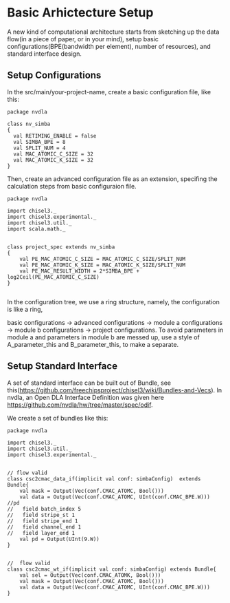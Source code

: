 # Basic Arhictecture Setup

A new kind of computational architecture starts from sketching up the data flow(in a piece of paper, or in your mind), 
setup basic configurations(BPE(bandwidth per element), number of resources), and standard interface design. 

## Setup Configurations

In the src/main/your-project-name, create a basic configuration file, like this:

```
package nvdla

class nv_simba
{
  val RETIMING_ENABLE = false
  val SIMBA_BPE = 8
  val SPLIT_NUM = 4
  val MAC_ATOMIC_C_SIZE = 32
  val MAC_ATOMIC_K_SIZE = 32
}
```

Then, create an advanced configuration file as an extension, specifing the calculation steps from basic configuraion file.

```
package nvdla

import chisel3._
import chisel3.experimental._
import chisel3.util._
import scala.math._


class project_spec extends nv_simba
{
    val PE_MAC_ATOMIC_C_SIZE = MAC_ATOMIC_C_SIZE/SPLIT_NUM
    val PE_MAC_ATOMIC_K_SIZE = MAC_ATOMIC_K_SIZE/SPLIT_NUM
    val PE_MAC_RESULT_WIDTH = 2*SIMBA_BPE + log2Ceil(PE_MAC_ATOMIC_C_SIZE)
}
 

```

In the configuration tree, we use a ring structure, namely, the configuration is like a ring, 

basic configurations -> advanced configurations -> module a configurations -> module b configurations -> project configurations. To avoid parameters in module a and parameters in module b are messed up, use a style of A_parameter_this and B_parameter_this, to make a separate.

## Setup Standard Interface

A set of standard interface can be built out of Bundle, see this(https://github.com/freechipsproject/chisel3/wiki/Bundles-and-Vecs).
In nvdla, an Open DLA Interface Definition was given here https://github.com/nvdla/hw/tree/master/spec/odif.

We create a set of bundles like this:

```
package nvdla

import chisel3._
import chisel3.util._
import chisel3.experimental._


// flow valid
class csc2cmac_data_if(implicit val conf: simbaConfig)  extends Bundle{
    val mask = Output(Vec(conf.CMAC_ATOMC, Bool()))
    val data = Output(Vec(conf.CMAC_ATOMC, UInt(conf.CMAC_BPE.W)))
//pd
//   field batch_index 5
//   field stripe_st 1
//   field stripe_end 1
//   field channel_end 1
//   field layer_end 1
    val pd = Output(UInt(9.W))
}


//  flow valid
class csc2cmac_wt_if(implicit val conf: simbaConfig) extends Bundle{
    val sel = Output(Vec(conf.CMAC_ATOMK, Bool()))
    val mask = Output(Vec(conf.CMAC_ATOMC, Bool()))
    val data = Output(Vec(conf.CMAC_ATOMC, UInt(conf.CMAC_BPE.W)))
}
```








